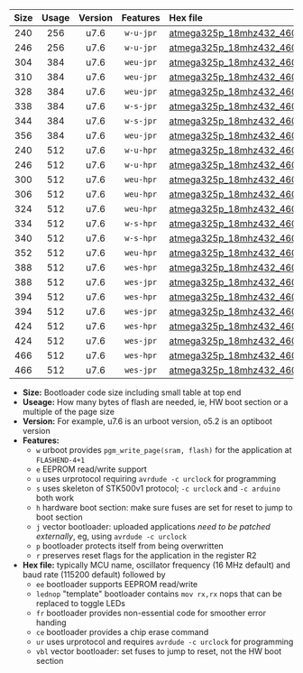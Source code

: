 |Size|Usage|Version|Features|Hex file|
|:-:|:-:|:-:|:-:|:--|
|240|256|u7.6|`w-u-jpr`|[atmega325p_18mhz432_460800bps_ur_vbl.hex](https://raw.githubusercontent.com/stefanrueger/urboot/main/atmega325p_18mhz432_460800bps_ur_vbl.hex)|
|246|256|u7.6|`w-u-jpr`|[atmega325p_18mhz432_460800bps_lednop_ur_vbl.hex](https://raw.githubusercontent.com/stefanrueger/urboot/main/atmega325p_18mhz432_460800bps_lednop_ur_vbl.hex)|
|304|384|u7.6|`weu-jpr`|[atmega325p_18mhz432_460800bps_ee_ur_vbl.hex](https://raw.githubusercontent.com/stefanrueger/urboot/main/atmega325p_18mhz432_460800bps_ee_ur_vbl.hex)|
|310|384|u7.6|`weu-jpr`|[atmega325p_18mhz432_460800bps_ee_lednop_ur_vbl.hex](https://raw.githubusercontent.com/stefanrueger/urboot/main/atmega325p_18mhz432_460800bps_ee_lednop_ur_vbl.hex)|
|328|384|u7.6|`weu-jpr`|[atmega325p_18mhz432_460800bps_ee_lednop_fr_ur_vbl.hex](https://raw.githubusercontent.com/stefanrueger/urboot/main/atmega325p_18mhz432_460800bps_ee_lednop_fr_ur_vbl.hex)|
|338|384|u7.6|`w-s-jpr`|[atmega325p_18mhz432_460800bps_vbl.hex](https://raw.githubusercontent.com/stefanrueger/urboot/main/atmega325p_18mhz432_460800bps_vbl.hex)|
|344|384|u7.6|`w-s-jpr`|[atmega325p_18mhz432_460800bps_lednop_vbl.hex](https://raw.githubusercontent.com/stefanrueger/urboot/main/atmega325p_18mhz432_460800bps_lednop_vbl.hex)|
|356|384|u7.6|`weu-jpr`|[atmega325p_18mhz432_460800bps_ee_lednop_fr_ce_ur_vbl.hex](https://raw.githubusercontent.com/stefanrueger/urboot/main/atmega325p_18mhz432_460800bps_ee_lednop_fr_ce_ur_vbl.hex)|
|240|512|u7.6|`w-u-hpr`|[atmega325p_18mhz432_460800bps_ur.hex](https://raw.githubusercontent.com/stefanrueger/urboot/main/atmega325p_18mhz432_460800bps_ur.hex)|
|246|512|u7.6|`w-u-hpr`|[atmega325p_18mhz432_460800bps_lednop_ur.hex](https://raw.githubusercontent.com/stefanrueger/urboot/main/atmega325p_18mhz432_460800bps_lednop_ur.hex)|
|300|512|u7.6|`weu-hpr`|[atmega325p_18mhz432_460800bps_ee_ur.hex](https://raw.githubusercontent.com/stefanrueger/urboot/main/atmega325p_18mhz432_460800bps_ee_ur.hex)|
|306|512|u7.6|`weu-hpr`|[atmega325p_18mhz432_460800bps_ee_lednop_ur.hex](https://raw.githubusercontent.com/stefanrueger/urboot/main/atmega325p_18mhz432_460800bps_ee_lednop_ur.hex)|
|324|512|u7.6|`weu-hpr`|[atmega325p_18mhz432_460800bps_ee_lednop_fr_ur.hex](https://raw.githubusercontent.com/stefanrueger/urboot/main/atmega325p_18mhz432_460800bps_ee_lednop_fr_ur.hex)|
|334|512|u7.6|`w-s-hpr`|[atmega325p_18mhz432_460800bps.hex](https://raw.githubusercontent.com/stefanrueger/urboot/main/atmega325p_18mhz432_460800bps.hex)|
|340|512|u7.6|`w-s-hpr`|[atmega325p_18mhz432_460800bps_lednop.hex](https://raw.githubusercontent.com/stefanrueger/urboot/main/atmega325p_18mhz432_460800bps_lednop.hex)|
|352|512|u7.6|`weu-hpr`|[atmega325p_18mhz432_460800bps_ee_lednop_fr_ce_ur.hex](https://raw.githubusercontent.com/stefanrueger/urboot/main/atmega325p_18mhz432_460800bps_ee_lednop_fr_ce_ur.hex)|
|388|512|u7.6|`wes-hpr`|[atmega325p_18mhz432_460800bps_ee.hex](https://raw.githubusercontent.com/stefanrueger/urboot/main/atmega325p_18mhz432_460800bps_ee.hex)|
|388|512|u7.6|`wes-jpr`|[atmega325p_18mhz432_460800bps_ee_vbl.hex](https://raw.githubusercontent.com/stefanrueger/urboot/main/atmega325p_18mhz432_460800bps_ee_vbl.hex)|
|394|512|u7.6|`wes-hpr`|[atmega325p_18mhz432_460800bps_ee_lednop.hex](https://raw.githubusercontent.com/stefanrueger/urboot/main/atmega325p_18mhz432_460800bps_ee_lednop.hex)|
|394|512|u7.6|`wes-jpr`|[atmega325p_18mhz432_460800bps_ee_lednop_vbl.hex](https://raw.githubusercontent.com/stefanrueger/urboot/main/atmega325p_18mhz432_460800bps_ee_lednop_vbl.hex)|
|424|512|u7.6|`wes-hpr`|[atmega325p_18mhz432_460800bps_ee_lednop_fr.hex](https://raw.githubusercontent.com/stefanrueger/urboot/main/atmega325p_18mhz432_460800bps_ee_lednop_fr.hex)|
|424|512|u7.6|`wes-jpr`|[atmega325p_18mhz432_460800bps_ee_lednop_fr_vbl.hex](https://raw.githubusercontent.com/stefanrueger/urboot/main/atmega325p_18mhz432_460800bps_ee_lednop_fr_vbl.hex)|
|466|512|u7.6|`wes-hpr`|[atmega325p_18mhz432_460800bps_ee_lednop_fr_ce.hex](https://raw.githubusercontent.com/stefanrueger/urboot/main/atmega325p_18mhz432_460800bps_ee_lednop_fr_ce.hex)|
|466|512|u7.6|`wes-jpr`|[atmega325p_18mhz432_460800bps_ee_lednop_fr_ce_vbl.hex](https://raw.githubusercontent.com/stefanrueger/urboot/main/atmega325p_18mhz432_460800bps_ee_lednop_fr_ce_vbl.hex)|

- **Size:** Bootloader code size including small table at top end
- **Useage:** How many bytes of flash are needed, ie, HW boot section or a multiple of the page size
- **Version:** For example, u7.6 is an urboot version, o5.2 is an optiboot version
- **Features:**
  + `w` urboot provides `pgm_write_page(sram, flash)` for the application at `FLASHEND-4+1`
  + `e` EEPROM read/write support
  + `u` uses urprotocol requiring `avrdude -c urclock` for programming
  + `s` uses skeleton of STK500v1 protocol; `-c urclock` and `-c arduino` both work
  + `h` hardware boot section: make sure fuses are set for reset to jump to boot section
  + `j` vector bootloader: uploaded applications *need to be patched externally*, eg, using `avrdude -c urclock`
  + `p` bootloader protects itself from being overwritten
  + `r` preserves reset flags for the application in the register R2
- **Hex file:** typically MCU name, oscillator frequency (16 MHz default) and baud rate (115200 default) followed by
  + `ee` bootloader supports EEPROM read/write
  + `lednop` "template" bootloader contains `mov rx,rx` nops that can be replaced to toggle LEDs
  + `fr` bootloader provides non-essential code for smoother error handing
  + `ce` bootloader provides a chip erase command
  + `ur` uses urprotocol and requires `avrdude -c urclock` for programming
  + `vbl` vector bootloader: set fuses to jump to reset, not the HW boot section
